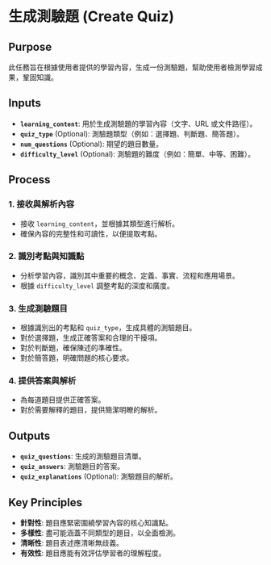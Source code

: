 <!-- Powered by BMAD™ Personal Assistant Expansion Pack -->

# 生成測驗題 (Create Quiz)

## Purpose

此任務旨在根據使用者提供的學習內容，生成一份測驗題，幫助使用者檢測學習成果，鞏固知識。

## Inputs

- **`learning_content`**: 用於生成測驗題的學習內容（文字、URL 或文件路徑）。
- **`quiz_type`** (Optional): 測驗題類型（例如：選擇題、判斷題、簡答題）。
- **`num_questions`** (Optional): 期望的題目數量。
- **`difficulty_level`** (Optional): 測驗題的難度（例如：簡單、中等、困難）。

## Process

### 1. 接收與解析內容

- 接收 `learning_content`，並根據其類型進行解析。
- 確保內容的完整性和可讀性，以便提取考點。

### 2. 識別考點與知識點

- 分析學習內容，識別其中重要的概念、定義、事實、流程和應用場景。
- 根據 `difficulty_level` 調整考點的深度和廣度。

### 3. 生成測驗題目

- 根據識別出的考點和 `quiz_type`，生成具體的測驗題目。
- 對於選擇題，生成正確答案和合理的干擾項。
- 對於判斷題，確保陳述的準確性。
- 對於簡答題，明確問題的核心要求。

### 4. 提供答案與解析

- 為每道題目提供正確答案。
- 對於需要解釋的題目，提供簡潔明瞭的解析。

## Outputs

- **`quiz_questions`**: 生成的測驗題目清單。
- **`quiz_answers`**: 測驗題目的答案。
- **`quiz_explanations`** (Optional): 測驗題目的解析。

## Key Principles

- **針對性**: 題目應緊密圍繞學習內容的核心知識點。
- **多樣性**: 盡可能涵蓋不同類型的題目，以全面檢測。
- **清晰性**: 題目表述應清晰無歧義。
- **有效性**: 題目應能有效評估學習者的理解程度。
